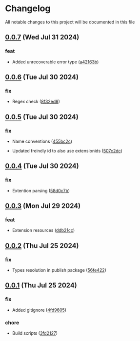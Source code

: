 
# Changelog

All notable changes to this project will be documented in this file


## [0.0.7](https://github.com/joostvdwsd/azure-custom-resources/compare/v0.0.6...v0.0.7) (Wed Jul 31 2024)

### feat

* Added unrecoverable error type ([a42163b](https://github.com/joostvdwsd/azure-custom-resources/commit/a42163b70d29e536de33f8349d9d8a5a4cf6f774))

## [0.0.6](https://github.com/joostvdwsd/azure-custom-resources/compare/v0.0.5...v0.0.6) (Tue Jul 30 2024)

### fix

* Regex check ([8f32ed8](https://github.com/joostvdwsd/azure-custom-resources/commit/8f32ed8b952e961b3b79d63f338cae3d0ef7a7a5))

## [0.0.5](https://github.com/joostvdwsd/azure-custom-resources/compare/v0.0.4...v0.0.5) (Tue Jul 30 2024)

### fix

* Name conventions ([455bc2c](https://github.com/joostvdwsd/azure-custom-resources/commit/455bc2c1783e350c3ac91d676393315b68d758ee))

* Updated freindly id to also use extensionids ([507c2dc](https://github.com/joostvdwsd/azure-custom-resources/commit/507c2dc196d18d59fe12a430b2c5d5f011053a1d))

## [0.0.4](https://github.com/joostvdwsd/azure-custom-resources/compare/v0.0.3...v0.0.4) (Tue Jul 30 2024)

### fix

* Extention parsing ([58d0c7b](https://github.com/joostvdwsd/azure-custom-resources/commit/58d0c7b01b74e36ed191fc06c29a8372f25db477))

## [0.0.3](https://github.com/joostvdwsd/azure-custom-resources/compare/v0.0.2...v0.0.3) (Mon Jul 29 2024)

### feat

* Extension resources ([ddb21cc](https://github.com/joostvdwsd/azure-custom-resources/commit/ddb21ccb654b4c824d4899e9b9ec80b1c53c3737))

## [0.0.2](https://github.com/joostvdwsd/azure-custom-resources/compare/v0.0.1...v0.0.2) (Thu Jul 25 2024)

### fix

* Types resolution in publish package ([56fe422](https://github.com/joostvdwsd/azure-custom-resources/commit/56fe422dd4f705e969c7b4b3ec985ec7d5afc8ad))

## [0.0.1](https://github.com/joostvdwsd/azure-custom-resources/compare/v0.0.0...v0.0.1) (Thu Jul 25 2024)

### fix

* Added gitignore ([4fd9605](https://github.com/joostvdwsd/azure-custom-resources/commit/4fd96050bb6fef052378e76b559f1dd257bb59e7))

### chore

* Build scripts ([3fd2127](https://github.com/joostvdwsd/azure-custom-resources/commit/3fd21277c895a6277256cbe4eb12e359d18b40d1))
